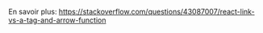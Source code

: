 En savoir plus: https://stackoverflow.com/questions/43087007/react-link-vs-a-tag-and-arrow-function
